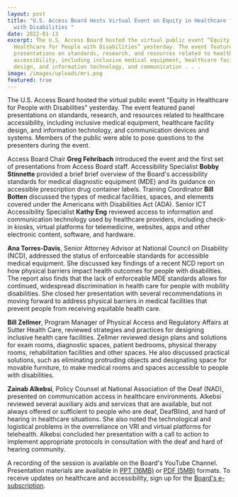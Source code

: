 ```yaml
---
layout: post
title: "U.S. Access Board Hosts Virtual Event on Equity in Healthcare for People
  with Disabilities "
date: 2022-01-13
excerpt: The U.S. Access Board hosted the virtual public event “Equity in
  Healthcare for People with Disabilities” yesterday. The event featured panel
  presentations on standards, research, and resources related to healthcare
  accessibility, including inclusive medical equipment, healthcare facility
  design, and information technology, and communication . . .
image: /images/uploads/mri.png
featured: true
---
```

The U.S. Access Board hosted the virtual public event "Equity in Healthcare for People with Disabilities" yesterday. The event featured panel presentations on standards, research, and resources related to healthcare accessibility, including inclusive medical equipment, healthcare facility design, and information technology, and communication devices and systems. Members of the public were able to pose questions to the presenters during the event. 

Access Board Chair **Greg Fehribach** introduced the event and the first set of presentations from Access Board staff. Accessibility Specialist **Bobby Stinnette** provided a brief brief overview of the Board's accessibility standards for medical diagnostic equipment (MDE) and its guidance on accessible prescription drug container labels. Training Coordinator **Bill Botten** discussed the types of medical facilities, spaces, and elements covered under the Americans with Disabilities Act (ADA). Senior ICT Accessibility Specialist **Kathy Eng** reviewed access to information and communication technology used by healthcare providers, including check-in kiosks, virtual platforms for telemedicine, websites, apps and other electronic content, software, and hardware. 

**Ana Torres-Davis**, Senior Attorney Advisor at National Council on Disability (NCD), addressed the status of enforceable standards for accessible medical equipment. She discussed key findings of a recent NCD report on how physical barriers impact health outcomes for people with disabilities. The report also finds that the lack of enforceable MDE standards allows for continued, widespread discrimination in health care for people with mobility disabilities. She closed her presentation with several recommendations in moving forward to address physical barriers in medical facilities that prevent people from receiving equitable health care. 

**Bill Zellmer**, Program Manager of Physical Access and Regulatory Affairs at Sutter Health Care, reviewed strategies and practices for designing inclusive health care facilities. Zellmer reviewed design plans and solutions for exam rooms, diagnostic spaces, patient bedrooms, physical therapy rooms, rehabilitation facilities and other spaces. He also discussed practical solutions, such as eliminating protruding objects and designating space for movable furniture, to make medical rooms and spaces accessible to people with disabilities.  

**Zainab Alkebsi**, Policy Counsel at National Association of the Deaf (NAD), presented on communication access in healthcare environments. Alkebsi reviewed several auxiliary aids and services that are available, but not always offered or sufficient to people who are deaf, DeafBlind, and hard of hearing in healthcare situations. She also noted the technological and logistical problems in the overreliance on VRI and virtual platforms for telehealth. Alkebsi concluded her presentation with a call to action to implement appropriate protocols in consultation with the deaf and hard of hearing community. 

A recording of the session is available on the Board's YouTube Channel. Presentation materials are available in [PPT (16MB)](https://www.access-board.gov/files/presentations/usab-healthcare-equity-presentation-2022-01-12.pptx) or [PDF (5MB)](https://www.access-board.gov/files/presentations/usab-healthcare-equity-presentation-2022-01-12.pdf) formats. To receive updates on healthcare and accessibility, sign up for the [Board's e-subscription](https://public.govdelivery.com/accounts/USACCESS/subscriber/new?topic_id=USACCESS_20).
